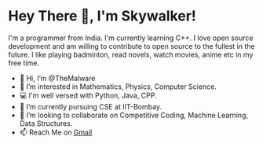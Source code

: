 # Hey There 👋, I'm Skywalker!

I'm a programmer from India. I'm currently learning C++. I love open source development and am willing to contribute to open source to the fullest in the future. I like playing badminton, read novels, watch movies, anime etc in my free time.

- 👋 Hi, I’m @TheMalware
- 👀 I’m interested in Mathematics, Physics, Computer Science.
- 💻 I'm well versed with Python, Java, CPP.
- 🌱 I’m currently pursuing CSE at IIT-Bombay.
- 💞️ I’m looking to collaborate on Competitive Coding, Machine Learning, Data Structures.
- 📫 Reach Me on [Gmail](mailto:themalware.dev@gmail.com)

<!---
TheMalware/TheMalware is a ✨ special ✨ repository because its `README.md` (this file) appears on your GitHub profile.
You can click the Preview link to take a look at your changes.
--->
